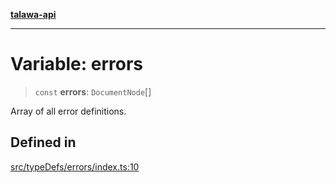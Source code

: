 [**talawa-api**](../../../README.md)

***

# Variable: errors

> `const` **errors**: `DocumentNode`[]

Array of all error definitions.

## Defined in

[src/typeDefs/errors/index.ts:10](https://github.com/Suyash878/talawa-api/blob/f376d03c37e9acd046e7cc983947432c95f74442/src/typeDefs/errors/index.ts#L10)
